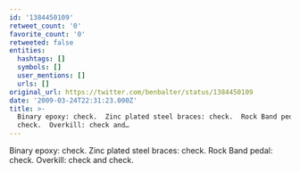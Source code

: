 ```yaml
---
id: '1384450109'
retweet_count: '0'
favorite_count: '0'
retweeted: false
entities:
  hashtags: []
  symbols: []
  user_mentions: []
  urls: []
original_url: https://twitter.com/benbalter/status/1384450109
date: '2009-03-24T22:31:23.000Z'
title: >-
  Binary epoxy: check.  Zinc plated steel braces: check.  Rock Band pedal:
  check.  Overkill: check and…
---
```


Binary epoxy: check.  Zinc plated steel braces: check.  Rock Band pedal: check.  Overkill: check and check.